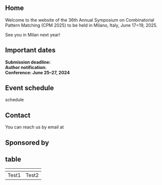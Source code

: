 ## Home

Welcome to the website of the 36th Annual Symposium on Combinatorial Pattern Matching (CPM 2025) to be held in Milano, Italy, June 17=19, 2025.

See you in Milan next year!


## Important dates

**Submission deadline:**   
**Author notification:**   
**Conference: June 25–27, 2024**  

## Event schedule
schedule

## Contact

You can reach us by email at 

## Sponsored by

## table

|  <a></a>  |  <a></a> |
| --------- | -------- |
| Test1     | Test2 |
